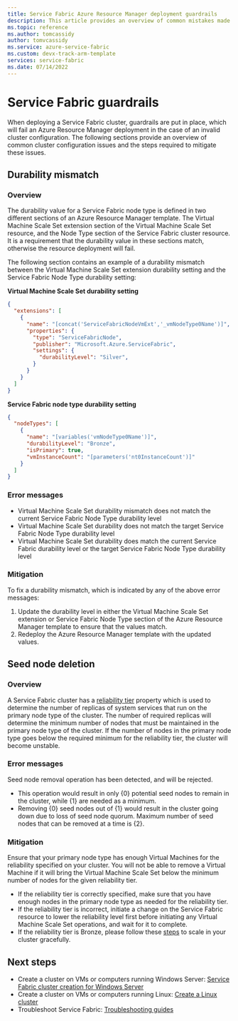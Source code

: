 ```yaml
---
title: Service Fabric Azure Resource Manager deployment guardrails 
description: This article provides an overview of common mistakes made when deploying a Service Fabric cluster through Azure Resource Manager and how to avoid them. 
ms.topic: reference
ms.author: tomcassidy
author: tomvcassidy
ms.service: azure-service-fabric
ms.custom: devx-track-arm-template
services: service-fabric
ms.date: 07/14/2022
---
```


# Service Fabric guardrails 
When deploying a Service Fabric cluster, guardrails are put in place, which will fail an Azure Resource Manager deployment in the case of an invalid cluster configuration. The following sections provide an overview of common cluster configuration issues and the steps required to mitigate these issues. 

## Durability mismatch
### Overview
The durability value for a Service Fabric node type is defined in two different sections of an Azure Resource Manager template. The Virtual Machine Scale Set extension section of the Virtual Machine Scale Set resource, and the Node Type section of the Service Fabric cluster resource. It is a requirement that the durability value in these sections match, otherwise the resource deployment will fail.

The following section contains an example of a durability mismatch between the Virtual Machine Scale Set extension durability setting and the Service Fabric Node Type durability setting:  

**Virtual Machine Scale Set durability setting**
```json 
{
  "extensions": [
    {
      "name": "[concat('ServiceFabricNodeVmExt','_vmNodeType0Name')]",
      "properties": {
        "type": "ServiceFabricNode",
        "publisher": "Microsoft.Azure.ServiceFabric",
        "settings": {
          "durabilityLevel": "Silver",
        }
      }
    }
  ]
}
```

**Service Fabric node type durability setting** 
```json
{
  "nodeTypes": [
    {
      "name": "[variables('vmNodeType0Name')]",
      "durabilityLevel": "Bronze",
      "isPrimary": true,
      "vmInstanceCount": "[parameters('nt0InstanceCount')]"
    }
  ]
}
```

### Error messages
* Virtual Machine Scale Set durability mismatch does not match the current Service Fabric Node Type durability level
* Virtual Machine Scale Set durability does not match the target Service Fabric Node Type durability level
* Virtual Machine Scale Set durability does match the current Service Fabric durability level or the target Service Fabric Node Type durability level 

### Mitigation
To fix a durability mismatch, which is indicated by any of the above error messages:
1. Update the durability level in either the Virtual Machine Scale Set extension or Service Fabric Node Type section of the Azure Resource Manager template to ensure that the values match.
2. Redeploy the Azure Resource Manager template with the updated values.


## Seed node deletion 
### Overview
A Service Fabric cluster has a [reliability tier](./service-fabric-cluster-capacity.md#reliability-characteristics-of-the-cluster) property which is used to determine the number of replicas of system services that run on the primary node type of the cluster. The number of required replicas will determine the minimum number of nodes that must be maintained in the primary node type of the cluster. If the number of nodes in the primary node type goes below the required minimum for the reliability tier, the cluster will become unstable.  

### Error messages 
Seed node removal operation has been detected, and will be rejected. 
* This operation would result in only {0} potential seed nodes to remain in the cluster, while {1} are needed as a minimum.
* Removing {0} seed nodes out of {1} would result in the cluster going down due to loss of seed node quorum. Maximum number of seed nodes that can be removed at a time is {2}.
 
### Mitigation 
Ensure that your primary node type has enough Virtual Machines for the reliability specified on your cluster. You will not be able to remove a Virtual Machine if it will bring the Virtual Machine Scale Set below the minimum number of nodes for the given reliability tier.
* If the reliability tier is correctly specified, make sure that you have enough nodes in the primary node type as needed for the reliability tier. 
* If the reliability tier is incorrect, initiate a change on the Service Fabric resource to lower the reliability level first before initiating any Virtual Machine Scale Set operations, and wait for it to complete.
* If the reliability tier is Bronze, please follow these [steps](./service-fabric-cluster-scale-in-out.md#manually-remove-vms-from-a-node-typevirtual-machine-scale-set) to scale in your cluster gracefully.

## Next steps
* Create a cluster on VMs or computers running Windows Server: [Service Fabric cluster creation for Windows Server](service-fabric-cluster-creation-for-windows-server.md)
* Create a cluster on VMs or computers running Linux: [Create a Linux cluster](service-fabric-cluster-creation-via-portal.md)
* Troubleshoot Service Fabric: [Troubleshooting guides](https://github.com/Azure/Service-Fabric-Troubleshooting-Guides)
